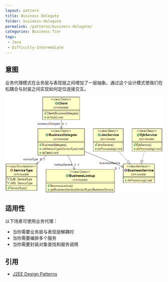 ```yaml
---
layout: pattern
title: Business Delegate
folder: business-delegate
permalink: /patterns/business-delegate/
categories: Business Tier
tags:
 - Java
 - Difficulty-Intermediate
---
```


## 意图
业务代理模式在业务层与表现层之间增加了一层抽象。通过这个设计模式使我们在松耦合与封装之间实现如何定位连接交互。

![alt text](./etc/business-delegate.png "Business Delegate")

## 适用性
以下场景可使用业务代理：

* 当你需要业务层与表现层解耦时
* 当你需要编排多个服务
* 当你需要封装对象查找和服务调用

## 引用

* [J2EE Design Patterns](http://www.amazon.com/J2EE-Design-Patterns-William-Crawford/dp/0596004273/ref=sr_1_2)

